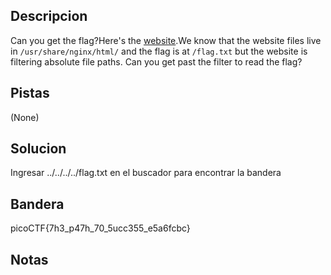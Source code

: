 ## Descripcion
Can you get the flag?Here's the [website](http://saturn.picoctf.net:55287/).We know that the website files live in `/usr/share/nginx/html/` and the flag is at `/flag.txt` but the website is filtering absolute file paths. Can you get past the filter to read the flag?

## Pistas
(None)

## Solucion
Ingresar ../../../../flag.txt en el buscador para encontrar la bandera

## Bandera
picoCTF{7h3_p47h_70_5ucc355_e5a6fcbc}

## Notas




